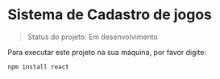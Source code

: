 # Sistema de Cadastro de jogos

> Status do projeto: Em desenvolvimento

Para executar este projeto na sua máquina, por favor digite:

```
npm install react
```
